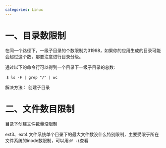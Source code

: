 ```yaml
---
categories: Linux
---
```


# 一、目录数限制

在同一个路径下，一级子目录的个数限制为31998，如果你的应用生成的目录可能会超过这个数，那要注意进行目录分级。

通过以下的命令行可以得到一个目录下一级子目录的总数:

​    `$ ls -F | grep "/" | wc`

解决方法： 创建子目录

# 二、文件数目限制

目录下创建文件数量没限制

ext3、ext4 文件系统单个目录下的最大文件数没什么特别限制，主要受限于所在文件系统的inode数限制，可以用`df -i`查看

